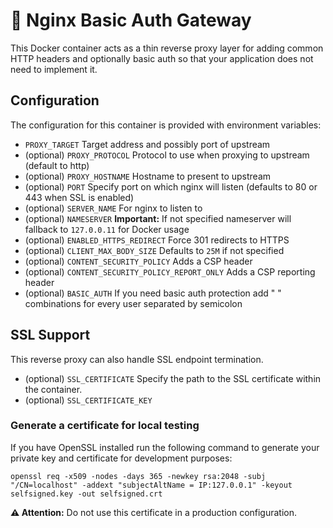# 🔐 Nginx Basic Auth Gateway

This Docker container acts as a thin reverse proxy layer for adding common HTTP headers and optionally basic auth so that your application does not need to implement it.

## Configuration

The configuration for this container is provided with environment variables:

  - `PROXY_TARGET` Target address and possibly port of upstream
  - (optional) `PROXY_PROTOCOL` Protocol to use when proxying to upstream (default to http)
  - (optional) `PROXY_HOSTNAME` Hostname to present to upstream
  - (optional) `PORT` Specify port on which nginx will listen (defaults to 80 or 443 when SSL is enabled)
  - (optional) `SERVER_NAME` For nginx to listen to
  - (optional) `NAMESERVER` **Important:** If not specified nameserver will fallback to `127.0.0.11` for Docker usage
  - (optional) `ENABLED_HTTPS_REDIRECT` Force 301 redirects to HTTPS
  - (optional) `CLIENT_MAX_BODY_SIZE` Defaults to `25M` if not specified
  - (optional) `CONTENT_SECURITY_POLICY` Adds a CSP header
  - (optional) `CONTENT_SECURITY_POLICY_REPORT_ONLY` Adds a CSP reporting header
  - (optional) `BASIC_AUTH` If you need basic auth protection add "<USER> <PASSWORD>" combinations for every user separated by semicolon

## SSL Support

This reverse proxy can also handle SSL endpoint termination.

  - (optional) `SSL_CERTIFICATE` Specify the path to the SSL certificate within the container.
  - (optional) `SSL_CERTIFICATE_KEY`

### Generate a certificate for local testing

If you have OpenSSL installed run the following command to generate your private key and certificate for development purposes:

```
openssl req -x509 -nodes -days 365 -newkey rsa:2048 -subj "/CN=localhost" -addext "subjectAltName = IP:127.0.0.1" -keyout selfsigned.key -out selfsigned.crt
```

**⚠️ Attention:** Do not use this certificate in a production configuration.
